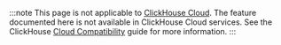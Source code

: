 
:::note
This page is not applicable to [ClickHouse Cloud](https://clickhouse.com/cloud). The feature documented here is not available in ClickHouse Cloud services.
See the ClickHouse [Cloud Compatibility](/docs/en/whats-new/cloud-compatibility) guide for more information.
:::

